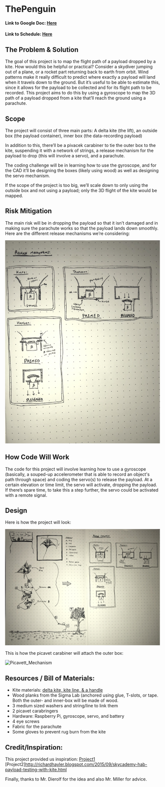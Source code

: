 # ThePenguin

#### Link to Google Doc: [Here](https://docs.google.com/document/d/1Sf24Mtsomg_Ii05QBMTFbYv3pOCejpcIwBJ-gdY9PqM/edit?usp=sharing)

#### Link to Schedule: [Here](https://docs.google.com/spreadsheets/d/1rT3I_5nSTPqYd5fbr5m2Sy22h2AO5hXBsvJUreVN8uk/edit?usp=sharing)


## The Problem & Solution

The goal of this project is to map the flight path of a payload dropped by a kite. How would this be helpful or practical? Consider a skydiver jumping out of a plane, or a rocket part returning back to earth from orbit. Wind patterns make it really difficult to predict where exactly a payload will land when it travels down to the ground. But it’s useful to be able to estimate this, since it allows for the payload to be collected and for its flight path to be recorded. This project aims to do this by using a gyroscope to map the 3D path of a payload dropped from a kite that’ll reach the ground using a parachute.


## Scope

The project will consist of three main parts:
A delta kite (the lift), an outside box (the payload container), inner box (the data-recording payload)

In addition to this, there’ll be a pivacek carabiner to tie the outer box to the kite, suspending it with a network of strings, a release mechanism for the payload to drop (this will involve a servo), and a parachute.

The coding challenge will be in learning how to use the gyroscope, and for the CAD it’ll be designing the boxes (likely using wood) as well as designing the servo mechanism. 

If the scope of the project is too big, we’ll scale down to only using the outside box and not using a payload; only the 3D flight of the kite would be mapped.


## Risk Mitigation

The main risk will be in dropping the payload so that it isn’t damaged and in making sure the parachute works so that the payload lands down smoothly. Here are the different release mechanisms we’re considering:

![Release_Mechanism_Ideas](https://github.com/clyman88/ThePenguin/blob/main/media/IMG_7485.JPG)


## How Code Will Work

The code for this project will involve learning how to use a gyroscope (basically, a souped-up accelerometer that is able to record an object's path through space) and coding the servo(s) to release the payload. At a certain elevation or time limit, the servo will activate, dropping the payload. If there’s spare time, to take this a step further, the servo could be activated with a remote signal.


## Design

Here is how the project will look:

![Penguin Diagrams](https://github.com/clyman88/ThePenguin/blob/main/media/IMG_7484.jpg)

This is how the picavet carabiner will attach the outer box:

![Picavett_Mechanism](/ThePenguin/media/Picavet.gif)

## Resources / Bill of Materials:

* Kite materials: [delta kite, kite line, & a handle](https://www.amazon.com/Breeze-Rainbow-Conyne-Delta-6-Feet/dp/B00C9T4HDG/ref=sr_1_2?crid=XFQJCKMACLOF&keywords=7%2Bfoot%2Bdelta%2Bkite&qid=1644852021&sprefix=7%2Bfoot%2Bdelta%2Bkite%2Caps%2C76&sr=8-2&th=1) 
* Wood planks from the Sigma Lab (anchored using glue, T-slots, or tape. Both the outer- and inner-box will be made of wood.
* 3 medium sized washers and string/line to link them
* 2 picavet carabringers
* Hardware: Raspberry Pi, gyroscope, servo, and battery
* 4 eye screws 
* Fabric for the parachute
* Some gloves to prevent rug burn from the kite


## Credit/Inspiration:

This project provided us inspiration:
[Project1](https://wTww.instructables.com/Kite-Aerial-Photography-Picavet-System-Fun-Simple-/)
[Project2]http://richardhayler.blogspot.com/2015/09/skycademy-hab-payload-testing-with-kite.html

Finally, thanks to Mr. Dierolf for the idea and also Mr. Miller for advice.
